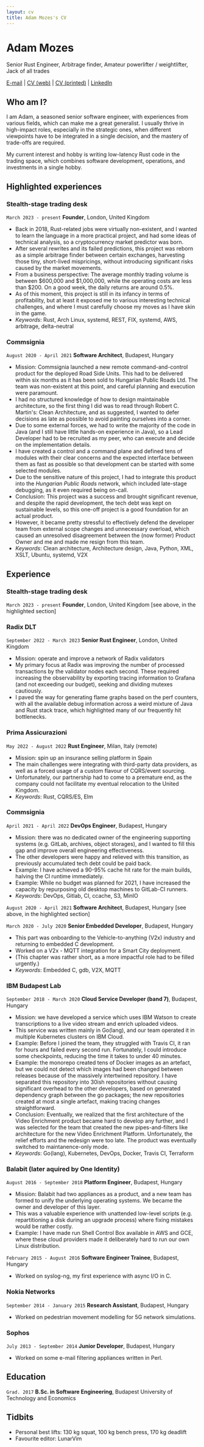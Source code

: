 ```yaml
---
layout: cv
title: Adam Mozes's CV
---
```

# Adam Mozes
Senior Rust Engineer, Arbitrage finder, Amateur powerlifter / weightlifter, Jack of all trades

<div id="webaddress">
<a href="mailto:mozes.adam.istvan@proton.me">E-mail</a>
| <a href="https://nvxxu2i.github.io/markdown-cv">CV (web)</a>
| <a href="javascript:window.print()">CV (printed)</a>
| <a href="https://linkedin.com/in/mozesadamistvan">LinkedIn</a>
</div>

## Who am I?
I am Adam, a seasoned senior software engineer, with experiences from various
fields, which can make me a great generalist.
I usually thrive in high-impact roles, especially in the strategic ones, when
different viewpoints have to be integrated in a single decision, and the
mastery of trade-offs are required.

My current interest and hobby is writing low-latency Rust code in the trading
space, which combines software development, operations, and investments in a
single hobby.

## Highlighted experiences
### Stealth-stage trading desk
`March 2023 - present`
__Founder__, London, United Kingdom
- Back in 2018, Rust-related jobs were virtually non-existent, and I wanted to
  learn the language in a more practical project, and had some ideas of
  technical analysis, so a cryptocurrency market predictor was born.
- After several rewrites and its failed predictions, this project was reborn as
  a simple arbitrage finder between certain exchanges, harvesting those tiny,
  short-lived mispricings, without introducing significant risks caused by the
  market movements.
- From a business perspective: The average monthly trading volume is between
  \$600,000 and \$1,000,000, while the operating costs are less than \$200. On
  a good week, the daily returns are around 0.5%.
- As of this moment, this project is still in its infancy in terms of
  profitability, but at least it exposed me to various interesting technical
  challenges, and where I must carefully choose my moves as I have skin in the
  game.
- _Keywords_: Rust, Arch Linux, systemd, REST, FIX, systemd, AWS, arbitrage,
  delta-neutral

### Commsignia
`August 2020 - April 2021`
__Software Architect__, Budapest, Hungary
- Mission: Commsignia launched a new remote command-and-control product for the
  deployed Road Side Units. This had to be delivered within six months as it
  has been sold to Hungarian Public Roads Ltd. The team was non-existent at
  this point, and careful planning and execution were paramount.
- I had no structured knowledge of how to design maintainable architecture, so
  the first thing I did was to read through Robert C. Martin's: Clean
  Architecture, and as suggested, I wanted to defer decisions as late as
  possible to avoid painting ourselves into a corner.
- Due to some external forces, we had to write the majority of the code in Java
  (and I still have little hands-on experience in Java), so a Lead Developer
  had to be recruited as my peer, who can execute and decide on the
  implementation details.
- I have created a control and a command plane and defined tens of modules with
  their clear concerns and the expected interface between them as fast as
  possible so that development can be started with some selected modules.
- Due to the sensitive nature of this project, I had to integrate this product
  into the _Hungarian Public Roads_ network, which included late-stage
  debugging, as it even required being on-call.
- Conclusion: This project was a success and brought significant revenue, and
  despite the rapid development, the tech debt was kept on sustainable levels,
  so this one-off project is a good foundation for an actual product.
- However, it became pretty stressful to effectively defend the developer team
  from external scope changes and unnecessary overload, which caused an
  unresolved disagreement between the (now former) Product Owner and me and
  made me resign from this team.
- _Keywords_: Clean architecture, Architecture design, Java, Python, XML, XSLT,
  Ubuntu, systemd, V2X

## Experience

### Stealth-stage trading desk
`March 2023 - present`
__Founder__, London, United Kingdom
\[see above, in the highlighted section\]

### Radix DLT

`September 2022 - March 2023`
__Senior Rust Engineer__, London, United Kingdom

- Mission: operate and improve a network of Radix validators
- My primary focus at Radix was improving the number of processed transactions
  by the validator nodes each second. These required increasing the
  observability by exporting tracing information to Grafana (and not exceeding
  our budget), seeking and dividing mutexes cautiously.
- I paved the way for generating flame graphs based on the perf counters, with
  all the available debug information across a weird mixture of Java and Rust
  stack trace, which highlighted many of our frequently hit bottlenecks.

### Prima Assicurazioni 

`May 2022 - August 2022`
__Rust Engineer__, Milan, Italy (remote)
- Mission: spin up an insurance selling platform in Spain
- The main challenges were integrating with third-party data providers, as well
  as a forced usage of a custom flavour of CQRS/event sourcing.
- Unfortunately, our partnership had to come to a premature end, as the company
  could not facilitate my eventual relocation to the United Kingdom.
- _Keywords_: Rust, CQRS/ES, Elm

### Commsignia

`April 2021 - April 2022`
__DevOps Engineer__, Budapest, Hungary

- Mission: there was no dedicated owner of the engineering supporting systems
  (e.g. GitLab, archives, object storages), and I wanted to fill this gap and
  improve overall engineering effectiveness.
- The other developers were happy and relieved with this transition, as
  previously accumulated tech debt could be paid back.
- Example: I have achieved a 90-95% cache hit rate for the main builds,
  halving the CI runtime immediately.
- Example: While no budget was planned for 2021, I have increased the capacity
  by repurposing old desktop machines to GitLab-CI runners.
- _Keywords_: DevOps, Gitlab, CI, ccache, S3, MinIO

`August 2020 - April 2021`
__Software Architect__, Budapest, Hungary
\[see above, in the highlighted section\]

`March 2020 - July 2020`
__Senior Embedded Developer__, Budapest, Hungary

- This part was onboarding to the Vehicle-to-anything (V2x) industry
  and returning to embedded C development.
- Worked on a V2x - MQTT integration for a Smart City deployment.
- (This chapter was rather short, as a more impactful role had to be filled urgently.)
- _Keywords_: Embedded C, gdb, V2X, MQTT

### IBM Budapest Lab

`September 2018 - March 2020`
__Cloud Service Developer (band 7)__, Budapest, Hungary
- Mission: we have developed a service which uses IBM Watson to create
  transcriptions to a live video stream and enrich uploaded videos.
- This service was written mainly in Go(lang), and our team operated it in
  multiple Kubernetes clusters on IBM Cloud.
- Example: Before I joined the team, they struggled with Travis CI, it ran for
  hours and failed every second run. Fortunately, I could introduce some
  checkpoints, reducing the time it takes to under 40 minutes.
- Example: the monorepo created tens of Docker images as an artefact,
  but we could not detect which images had been changed between releases
  because of the massively intertwined repository. I have separated this
  repository into 30ish repositories without causing significant overhead to
  the other developers, based on generated dependency graph between the go
  packages; the new repositories created at most a single artefact, making 
  tracing changes straightforward.
- Conclusion: Eventually, we realized that the first architecture of the Video Enrichment
  product became hard to develop any further, and I was selected for the team
  that created the new pipes-and-filters like architecture for the new
  Video Enrichment Platform. Unfortunately, the relief efforts and the redesign were
  too late. The product was eventually switched to maintanence-only mode.
- _Keywords_: Go(lang), Kubernetes, DevOps, Docker, Travis CI, Terraform

### Balabit (later aquired by One Identity)
`August 2016 - September 2018`
__Platform Engineer__, Budapest, Hungary

- Mission: Balabit had two appliances as a product, and a new team has formed
  to unify the underlying operating systems. We became the owner and developer
  of this layer.
- This was a valuable experience with unattended low-level scripts (e.g.
  repartitioning a disk during an upgrade process) where fixing mistakes would
  be rather costly.
- Example: I have made run Shell Control Box available in AWS and GCE, where
  these cloud providers made it deliberately hard to run our own Linux
  distribution.

`February 2015 - August 2016`
__Software Engineer Trainee__, Budapest, Hungary
- Worked on syslog-ng, my first experience with async I/O in C.

### Nokia Networks
`September 2014 - January 2015`
__Research Assistant__, Budapest, Hungary
- Worked on pedestrian movement modelling for 5G network simulations.

### Sophos
`July 2013 - September 2014`
__Junior Developer__, Budapest, Hungary
- Worked on some e-mail filtering appliances written in Perl.

## Education

`Grad. 2017`
__B.Sc. in Software Engineering__, Budapest University of Technology and Economics 

## Tidbits
- Personal best lifts: 130 kg squat, 100 kg bench press, 170 kg deadlift
- Favourite editor: LunarVim

